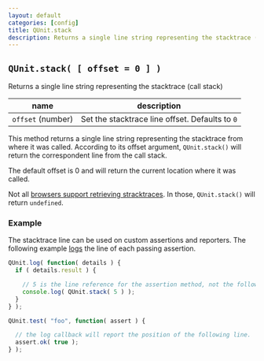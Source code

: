 ```yaml
---
layout: default
categories: [config]
title: QUnit.stack
description: Returns a single line string representing the stacktrace (call stack)
---
```


## `QUnit.stack( [ offset = 0 ] )`

Returns a single line string representing the stacktrace (call stack)

| name               | description                          |
|--------------------|--------------------------------------|
| `offset` (number)  | Set the stacktrace line offset. Defaults to `0` |

This method returns a single line string representing the stacktrace from where it was called. According to its offset argument, `QUnit.stack()` will return the correspondent line from the call stack.

The default offset is 0 and will return the current location where it was called.

Not all [browsers support retrieving stracktraces][browsers]. In those, `QUnit.stack()` will return `undefined`.

[browsers]: https://developer.mozilla.org/en-US/docs/Web/JavaScript/Reference/Global_Objects/Error/Stack#Browser_compatibility

### Example

The stacktrace line can be used on custom assertions and reporters. The following example [logs](/api/callbacks/QUnit.log/) the line of each passing assertion.

```js
QUnit.log( function( details ) {
  if ( details.result ) {

    // 5 is the line reference for the assertion method, not the following line.
    console.log( QUnit.stack( 5 ) );
  }
} );

QUnit.test( "foo", function( assert ) {

  // the log callback will report the position of the following line.
  assert.ok( true );
} );
```
